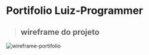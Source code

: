 # Portifolio Luiz-Programmer

> ## wireframe do projeto
![wireframe-portifolio](https://user-images.githubusercontent.com/20600529/198123671-c2460014-3a11-4813-80b8-02bde98d7cc4.png)
